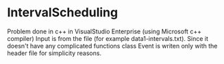 # IntervalScheduling
Problem done in c++ in VisualStudio Enterprise (using Microsoft c++ compiler)
Input is from the file (for example data1-intervals.txt). Since it doesn't have any complicated functions class Event is writen only with the header file for simplicity reasons.
